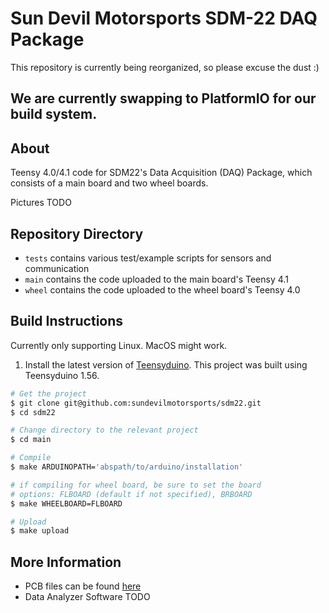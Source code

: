 # Sun Devil Motorsports SDM-22 DAQ Package
This repository is currently being reorganized, so please excuse the dust :)

We are currently swapping to PlatformIO for our build system.
---------
## About
Teensy 4.0/4.1 code for SDM22's Data Acquisition (DAQ) Package, which consists of a main board and two wheel boards.

Pictures TODO
## Repository Directory
- `tests` contains various test/example scripts for sensors and communication
- `main` contains the code uploaded to the main board's Teensy 4.1
- `wheel` contains the code uploaded to the wheel board's Teensy 4.0
## Build Instructions
Currently only supporting Linux. MacOS might work.

1. Install the latest version of [Teensyduino](https://www.pjrc.com/teensy/td_download.html).
This project was built using Teensyduino 1.56.

```bash
# Get the project
$ git clone git@github.com:sundevilmotorsports/sdm22.git
$ cd sdm22

# Change directory to the relevant project
$ cd main

# Compile
$ make ARDUINOPATH='abspath/to/arduino/installation'

# if compiling for wheel board, be sure to set the board
# options: FLBOARD (default if not specified), BRBOARD
$ make WHEELBOARD=FLBOARD

# Upload
$ make upload
```
## More Information
- PCB files can be found [here](https://github.com/sundevilmotorsports/pcb-dev)
- Data Analyzer Software TODO
